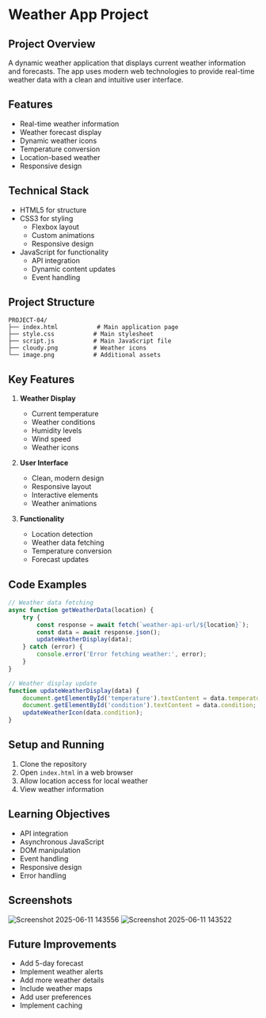 # Weather App Project

## Project Overview
A dynamic weather application that displays current weather information and forecasts. The app uses modern web technologies to provide real-time weather data with a clean and intuitive user interface.

## Features
- Real-time weather information
- Weather forecast display
- Dynamic weather icons
- Temperature conversion
- Location-based weather
- Responsive design

## Technical Stack
- HTML5 for structure
- CSS3 for styling
  - Flexbox layout
  - Custom animations
  - Responsive design
- JavaScript for functionality
  - API integration
  - Dynamic content updates
  - Event handling

## Project Structure
```
PROJECT-04/
├── index.html           # Main application page
├── style.css           # Main stylesheet
├── script.js           # Main JavaScript file
├── cloudy.png          # Weather icons
└── image.png           # Additional assets
```

## Key Features
1. **Weather Display**
   - Current temperature
   - Weather conditions
   - Humidity levels
   - Wind speed
   - Weather icons

2. **User Interface**
   - Clean, modern design
   - Responsive layout
   - Interactive elements
   - Weather animations

3. **Functionality**
   - Location detection
   - Weather data fetching
   - Temperature conversion
   - Forecast updates

## Code Examples
```javascript
// Weather data fetching
async function getWeatherData(location) {
    try {
        const response = await fetch(`weather-api-url/${location}`);
        const data = await response.json();
        updateWeatherDisplay(data);
    } catch (error) {
        console.error('Error fetching weather:', error);
    }
}

// Weather display update
function updateWeatherDisplay(data) {
    document.getElementById('temperature').textContent = data.temperature;
    document.getElementById('condition').textContent = data.condition;
    updateWeatherIcon(data.condition);
}
```

## Setup and Running
1. Clone the repository
2. Open `index.html` in a web browser
3. Allow location access for local weather
4. View weather information

## Learning Objectives
- API integration
- Asynchronous JavaScript
- DOM manipulation
- Event handling
- Responsive design
- Error handling

## Screenshots
![Screenshot 2025-06-11 143556](https://github.com/user-attachments/assets/f34e1b9c-5436-46ce-98ab-cbcb5318c525)
![Screenshot 2025-06-11 143522](https://github.com/user-attachments/assets/485bbebd-1227-4875-b0dd-ba976a2d1a30)

## Future Improvements
- Add 5-day forecast
- Implement weather alerts
- Add more weather details
- Include weather maps
- Add user preferences
- Implement caching
